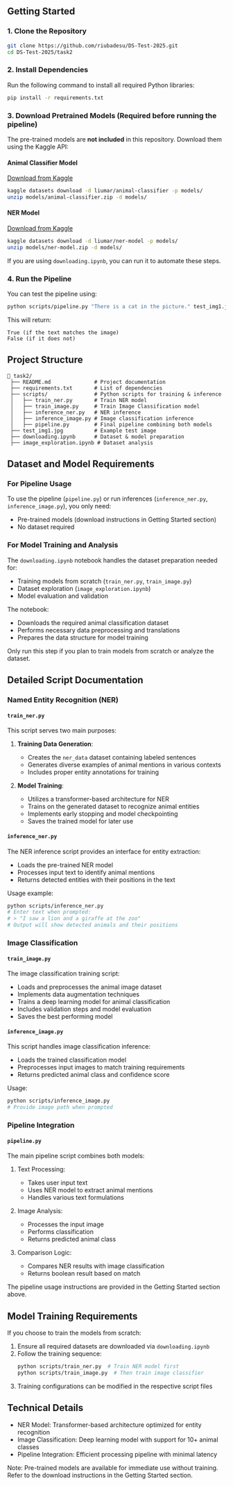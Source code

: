 ## Getting Started
### 1. Clone the Repository
```bash
git clone https://github.com/riubadesu/DS-Test-2025.git
cd DS-Test-2025/task2
```

### 2. Install Dependencies
Run the following command to install all required Python libraries:
```bash
pip install -r requirements.txt
```

### 3. Download Pretrained Models (Required before running the pipeline)
The pre-trained models are **not included** in this repository. Download them using the Kaggle API:

#### Animal Classifier Model
[Download from Kaggle](https://www.kaggle.com/datasets/liumar/animal-classifier)
```bash
kaggle datasets download -d liumar/animal-classifier -p models/
unzip models/animal-classifier.zip -d models/
```

#### NER Model
[Download from Kaggle](https://www.kaggle.com/datasets/liumar/ner-model)
```bash
kaggle datasets download -d liumar/ner-model -p models/
unzip models/ner-model.zip -d models/
```

If you are using `downloading.ipynb`, you can run it to automate these steps.

### 4. Run the Pipeline
You can test the pipeline using:
```bash
python scripts/pipeline.py "There is a cat in the picture." test_img1.jpg
```
This will return:
```
True (if the text matches the image)
False (if it does not)
```

## Project Structure
```
📂 task2/
 ├── README.md              # Project documentation
 ├── requirements.txt       # List of dependencies
 ├── scripts/               # Python scripts for training & inference
 │   ├── train_ner.py       # Train NER model
 │   ├── train_image.py     # Train Image Classification model
 │   ├── inference_ner.py   # NER inference
 │   ├── inference_image.py # Image classification inference
 │   ├── pipeline.py        # Final pipeline combining both models
 ├── test_img1.jpg          # Example test image
 ├── downloading.ipynb      # Dataset & model preparation
 ├── image_exploration.ipynb # Dataset analysis
```

## Dataset and Model Requirements

### For Pipeline Usage
To use the pipeline (`pipeline.py`) or run inferences (`inference_ner.py`, `inference_image.py`), you only need:
- Pre-trained models (download instructions in Getting Started section)
- No dataset required

### For Model Training and Analysis
The `downloading.ipynb` notebook handles the dataset preparation needed for:
- Training models from scratch (`train_ner.py`, `train_image.py`)
- Dataset exploration (`image_exploration.ipynb`)
- Model evaluation and validation

The notebook:
- Downloads the required animal classification dataset
- Performs necessary data preprocessing and translations
- Prepares the data structure for model training

Only run this step if you plan to train models from scratch or analyze the dataset.

## Detailed Script Documentation

### Named Entity Recognition (NER)

#### `train_ner.py`
This script serves two main purposes:
1. **Training Data Generation**:
   - Creates the `ner_data` dataset containing labeled sentences
   - Generates diverse examples of animal mentions in various contexts
   - Includes proper entity annotations for training

2. **Model Training**:
   - Utilizes a transformer-based architecture for NER
   - Trains on the generated dataset to recognize animal entities
   - Implements early stopping and model checkpointing
   - Saves the trained model for later use

#### `inference_ner.py`
The NER inference script provides an interface for entity extraction:
- Loads the pre-trained NER model
- Processes input text to identify animal mentions
- Returns detected entities with their positions in the text

Usage example:
```bash
python scripts/inference_ner.py
# Enter text when prompted:
# > "I saw a lion and a giraffe at the zoo"
# Output will show detected animals and their positions
```

### Image Classification

#### `train_image.py`
The image classification training script:
- Loads and preprocesses the animal image dataset
- Implements data augmentation techniques
- Trains a deep learning model for animal classification
- Includes validation steps and model evaluation
- Saves the best performing model

#### `inference_image.py`
This script handles image classification inference:
- Loads the trained classification model
- Preprocesses input images to match training requirements
- Returns predicted animal class and confidence score

Usage:
```bash
python scripts/inference_image.py
# Provide image path when prompted
```

### Pipeline Integration

#### `pipeline.py`
The main pipeline script combines both models:
1. Text Processing:
   - Takes user input text
   - Uses NER model to extract animal mentions
   - Handles various text formulations

2. Image Analysis:
   - Processes the input image
   - Performs classification
   - Returns predicted animal class

3. Comparison Logic:
   - Compares NER results with image classification
   - Returns boolean result based on match

The pipeline usage instructions are provided in the Getting Started section above.

## Model Training Requirements
If you choose to train the models from scratch:
1. Ensure all required datasets are downloaded via `downloading.ipynb`
2. Follow the training sequence:
   ```bash
   python scripts/train_ner.py  # Train NER model first
   python scripts/train_image.py  # Then train image classifier
   ```
3. Training configurations can be modified in the respective script files

## Technical Details
- NER Model: Transformer-based architecture optimized for entity recognition
- Image Classification: Deep learning model with support for 10+ animal classes
- Pipeline Integration: Efficient processing pipeline with minimal latency

Note: Pre-trained models are available for immediate use without training. 
Refer to the download instructions in the Getting Started section.

